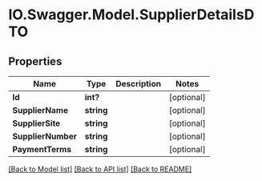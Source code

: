 # IO.Swagger.Model.SupplierDetailsDTO
## Properties

Name | Type | Description | Notes
------------ | ------------- | ------------- | -------------
**Id** | **int?** |  | [optional] 
**SupplierName** | **string** |  | [optional] 
**SupplierSite** | **string** |  | [optional] 
**SupplierNumber** | **string** |  | [optional] 
**PaymentTerms** | **string** |  | [optional] 

[[Back to Model list]](../README.md#documentation-for-models) [[Back to API list]](../README.md#documentation-for-api-endpoints) [[Back to README]](../README.md)

